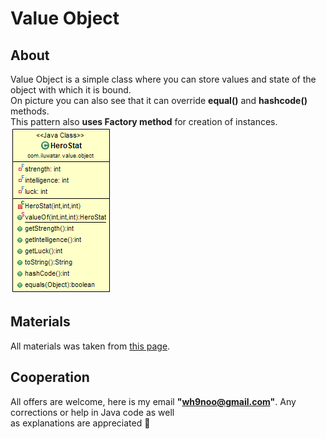 # Value Object  

## About  
Value Object is a simple class where you can store values and state of the object with which it is bound.  
On picture you can also see that it can override **equal()** and **hashcode()** methods.  
This pattern also **uses Factory method** for creation of instances.  
![picture of Value Object Java pattern](src/main/resources/IMG/value-object.png)

## Materials  
All materials was taken from [this page](https://github.com/Portmane/java-design-patterns/tree/master/value-object).

## Cooperation  
All offers are welcome, here is my email **"wh9noo@gmail.com"**. Any corrections or help in Java code as well  
as explanations are appreciated :hugs:  